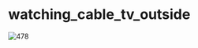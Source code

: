 # watching_cable_tv_outside

![478](https://github.com/Michshelle/watching_cable_tv_outside/assets/8004456/98168870-06b3-4ff6-bf1b-ef1ffeedac1c)

